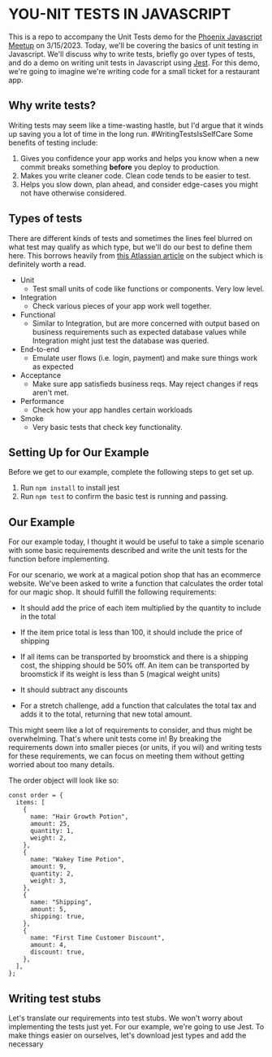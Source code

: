 # YOU-NIT TESTS IN JAVASCRIPT

This is a repo to accompany the Unit Tests demo for the [Phoenix Javascript Meetup](https://www.meetup.com/phoenix-javascript/events/291064279/) on 3/15/2023. Today, we'll be covering the basics of unit testing in Javascript. We'll discuss why to write tests, briefly go over types of tests, and do a demo on writing unit tests in Javascript using [Jest](https://jestjs.io). For this demo, we're going to imagine we're writing code for a small ticket for a restaurant app.

## Why write tests?

Writing tests may seem like a time-wasting hastle, but I'd argue that it winds up saving you a lot of time in the long run. #WritingTestsIsSelfCare Some benefits of testing include:

1. Gives you confidence your app works and helps you know when a new commit breaks something **before** you deploy to production.
2. Makes you write cleaner code. Clean code tends to be easier to test.
3. Helps you slow down, plan ahead, and consider edge-cases you might not have otherwise considered.

## Types of tests

There are different kinds of tests and sometimes the lines feel blurred on what test may qualify as which type, but we'll do our best to define them here. This borrows heavily from [this Atlassian article](https://www.atlassian.com/continuous-delivery/software-testing/types-of-software-testing) on the subject which is definitely worth a read.

- Unit
  - Test small units of code like functions or components. Very low level.
- Integration
  - Check various pieces of your app work well together.
- Functional
  - Similar to Integration, but are more concerned with output based on business requirements such as expected database values while Integration might just test the database was queried.
- End-to-end
  - Emulate user flows (i.e. login, payment) and make sure things work as expected
- Acceptance
  - Make sure app satisfieds business reqs. May reject changes if reqs aren't met.
- Performance
  - Check how your app handles certain workloads
- Smoke
  - Very basic tests that check key functionality.

## Setting Up for Our Example

Before we get to our example, complete the following steps to get set up.

1. Run `npm install` to install jest
2. Run `npm test` to confirm the basic test is running and passing.

## Our Example

For our example today, I thought it would be useful to take a simple scenario with some basic requirements described and write the unit tests for the function before implementing.

For our scenario, we work at a magical potion shop that has an ecommerce website. We've been asked to write a function that calculates the order total for our magic shop. It should fulfill the following requirements:

- It should add the price of each item multiplied by the quantity to include in the total
- If the item price total is less than 100, it should include the price of shipping
- If all items can be transported by broomstick and there is a shipping cost, the shipping should be 50% off. An item can be transported by broomstick if its weight is less than 5 (magical weight units)
- It should subtract any discounts

- For a stretch challenge, add a function that calculates the total tax and adds it to the total, returning that new total amount.

This might seem like a lot of requirements to consider, and thus might be overwhelming. That's where unit tests come in! By breaking the requirements down into smaller pieces (or units, if you wil) and writing tests for these requirements, we can focus on meeting them without getting worried about too many details.

The order object will look like so:

```
const order = {
  items: [
    {
      name: "Hair Growth Potion",
      amount: 25,
      quantity: 1,
      weight: 2,
    },
    {
      name: "Wakey Time Potion",
      amount: 9,
      quantity: 2,
      weight: 3,
    },
    {
      name: "Shipping",
      amount: 5,
      shipping: true,
    },
    {
      name: "First Time Customer Discount",
      amount: 4,
      discount: true,
    },
  ],
};
```

## Writing test stubs

Let's translate our requirements into test stubs. We won't worry about implementing the tests just yet. For our example, we're going to use Jest. To make things easier on ourselves, let's download jest types and add the necessary
